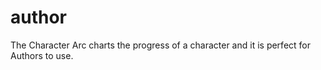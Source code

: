 # author
The Character Arc charts the progress of a character and it is perfect for Authors to use.
